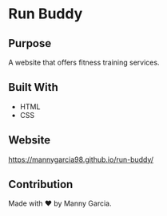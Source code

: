 # Run Buddy

## Purpose
A website that offers fitness training services.

## Built With
* HTML
* CSS

## Website
https://mannygarcia98.github.io/run-buddy/

## Contribution
Made with ❤️ by Manny Garcia.
